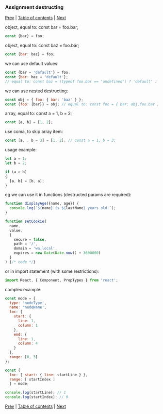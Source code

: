 ### Assignment destructing

[Prev](01-block-bindings.md) | [Table of contents](https://github.com/gadyonysh/es2015-presentation#ecmascript-2015) | [Next](03-spread-operator.md)

object, equal to: const bar = foo.bar;
```js
const {bar} = foo;
```

object, equal to: const baz = foo.bar;
```js
const {bar: baz} = foo;
```

we can use default values:
```js
const {bar = 'default'} = foo;
const {bar: baz = 'default'};
// equal to: const baz = (typeof foo.bar == 'undefined') ? 'default' : foo.bar;
```

we can use nested destructing:
```js
const obj = { foo: { bar: 'baz' } };
const {foo: {bar}} = obj; // equal to: const foo = { bar: obj.foo.bar };
```

array, equal to: const a = 1, b = 2;
```js
const [a, b] = [1, 2];
```

use coma, to skip array item:
```js
const [a, , b = 3] = [1, 2]; // const a = 1, b = 3;
```

usage example:
```js
let a = 1;
let b = 2;

if (a > b)
{
  [a, b] = [b, a];
}
```

eg we can use it in functions (destructed params are required):
```js
function displayAge({name, age}) {
  console.log(`${name} is ${lastName} years old.`);
}
```
```js
function setCookie(
  name,
  value,
  {
    secure = false,
    path = '/',
    domain = 'wa.local',
    expires = new Date(Date.now() + 3600000)
  }
) {/* code */}
```

or in import statement (with some restrictions):
```js
import React, { Component, PropTypes } from 'react';
```

complex example:
```js
const node = {
  type: 'nodeType',
  name: 'nodeName',
  loc: {
    start: {
      line: 1,
      column: 1
    },
    end: {
      line: 1,
      column: 4
    }
  },
  range: [0, 3]
};

const {
  loc: { start: { line: startLine } },
  range: [ startIndex ]
  } = node;

console.log(startLine); // 1
console.log(startIndex); // 0
```

[Prev](01-block-bindings.md) | [Table of contents](https://github.com/gadyonysh/es2015-presentation#ecmascript-2015) | [Next](03-spread-operator.md)